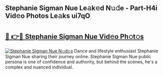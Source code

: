 ## Stephanie Sigman Nue Le𝚊k𝚎d N𝚞𝚍e - Part-H4i Vid𝚎o Photos Le𝚊ks ui7qO

# <h2><a href="http://fb37yfh.evod.top/?m=Stephanie+Sigman+Nue">🔗 👉🔴 Stephanie Sigman Nue Vid𝚎o Ph𝚘t𝚘s</a></h2>

[![Stephanie Sigman Nue N𝚞d𝚎s](https://i.imgur.com/8V9OHl7.gif)](http://fb37yfh.evod.top/?m=Stephanie+Sigman+Nue)
Dance and lifestyle enthusiast Stephanie Sigman Nue sharing their journey online. Stephanie Sigman Nue public persona is one of confidence and authority, but behind the scenes, he's a complex and nuanced individual. 
